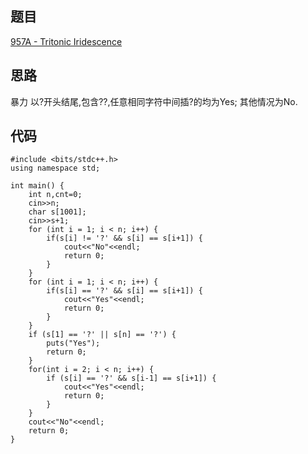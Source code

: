 ## 题目

[957A - Tritonic Iridescence](http://codeforces.com/problemset/problem/957/A)

## 思路

暴力
以?开头结尾,包含??,任意相同字符中间插?的均为Yes;
其他情况为No. 

## 代码

```
#include <bits/stdc++.h>
using namespace std;

int main() {
    int n,cnt=0;
    cin>>n;
    char s[1001];
    cin>>s+1;
    for (int i = 1; i < n; i++) { 
        if(s[i] != '?' && s[i] == s[i+1]) { 
            cout<<"No"<<endl;
            return 0;
        }
    }
    for (int i = 1; i < n; i++) {
        if(s[i] == '?' && s[i] == s[i+1]) {
            cout<<"Yes"<<endl;
            return 0;
        }
    }
    if (s[1] == '?' || s[n] == '?') {
        puts("Yes");
        return 0;
    }
    for(int i = 2; i < n; i++) {
        if (s[i] == '?' && s[i-1] == s[i+1]) { 
            cout<<"Yes"<<endl;
            return 0;
        }
    }
    cout<<"No"<<endl;
    return 0;
}
```


